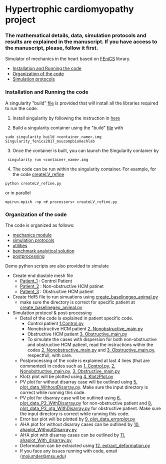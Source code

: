 # Hypertrophic cardiomyopathy project

### The mathematical details, data, simulation protocols and results are explained in the manuscript. If you have access to the manuscript, please, follow it first. 

Simulator of mechanics in the heart based on [FEniCS](https://fenicsproject.org/) library.

<!-- TOC -->
  - [Installation and Running the code](#installation-and-running-the-code)
  - [Organization of the code](#organization-of-the-code)
  - [Simulation protocols](#simulation-protocols)

<!-- /TOC -->

### Installation and Running the code
A singularity "build" [file](./SingularitY/Singularity_fenics2017_msucompbiomechlab) is provided that will install all the libraries required to run the code.

1. Install singularity by following the instruction in [here](https://sylabs.io/guides/3.5/admin-guide/installation.html)

2. Build a singularity container using the "build" [file](./SingularitY/Singularity_fenics2017_msucompbiomechlab) with
```
sudo singularity build <container_name>.img Singularity_fenics2017_msucompbiomechlab
```

3. Once the container is built, you can launch the Singularity container by
```
 singularity run <container_name>.img
```

4. The code can be run within the singularity container. For example, for the code [createLV_refine](./ed_mesh_create/Patient_1/createLV_refine.py)  
```
python createLV_refine.py
```
or in parallel
```
mpirun.mpich -np <# processors> createLV_refine.py
```

### Organization of the code
The code is organized as follows:
- [mechanics module](./src2/mechanics)
- [simulation protocols](./src2/sim_protocols/README.md)
- [utilities](./src2/utils)
- [benchmark analytical solution](./src2/bmark_analytical)
- [postprocessing](./src2/postprocessing)

Demo python scripts are also provided to simulate
- Create end diastole mesh file 
  - [Patient_1](./ed_mesh_create/Patient_1/createLV_refine.py) : Control Patient
  - [Patient_2](./ed_mesh_create/Patient_2/createLV_refine.py) : Non-obstructive HCM patinet
  - [Patient_3](./ed_mesh_create/Patinet_3/createLV_refine.py) : Obstructive HCM patient
- Create Hdf5 file to run simuations using [create_baselinegeo_animal.py](./ed_mesh_create/create_baselinegeo_animal.py)
  - make sure the directory is correct for specific patient at [create_baselinegeo_animal.py](./ed_mesh_create/create_baselinegeo_animal.py)
- Simulation protocol & post-processing
  - Detail of the code is explained in patient specific code. 
    - Control patient [1.Control.py](./main/1.Control.py)
    - Nonobstructive HCM patient [2. Nonobstructive_main.py](./main/2.Nonobstructive_main.py)
    - Obstructive HCM patient [3. Obstructive_main.py](./main/3.Obstructive_main.py)
    - To simulate the cases with dispersion for both non-obstructive and obstructive HCM patient,  read the instructions within the codes [2. Nonobstructive_main.py](./main/2.Nonobstructive_main.py) and [3. Obstructive_main.py](./main/3.Obstructive_main.py), respectfull, with care. 
  - Postprocessing of the code is explained at last 4 lines (that are commented) in codes such as [1. Control.py](./main/1.Control.py), [2. Nonobstructive_main.py](./main/2.Nonobstructive_main.py), [3. Obstructive_main.py](./main/3.Obstructive_main.py)
  - Klotz plot will be plotted using [4. KlotzPlot.py](/main/4.KlotzPlot.py)
  - PV plot for without disarray case will be outlined using [ 5. plot_data_WithoutDisarray.py](./main/5.plot_data_WithoutDisarray.py). Make sure the input directory is correct while running this code. 
  - PV plot for disarray case will be outlined using [6. plot_data_P2_WithDisarray.py](./main/6.plot_data_P2_WithDisarray.py) for non-obstructive patient and [8. plot_data_P3_otg_WithDisarray.py](./main/8.plot_data_P3_otg_WithDisarray.py) for obstructive patient. Make sure the input directory is correct while running this code. 
  - Error bar plot will be plotted by [9. plot_data_errorplot.py](./main/9.plot_data_errorplot.py)
  - AHA plot for without disarray cases can be outlined by [10. ahaplot_WithoutDisarray.py](./main/10.ahaplot_WithoutDisarray.py)
  - AHA plot with disarray cases can be outlined by [11. ahaplot_With_disarray.py](./main/11.ahaplot_With_disarray.py)
  - Deformation can be extracted using [12. extract_deformation.py](/main/12.extract_deformation.py)
  - If you face any issues running with code, email (mojumder@msu.edu) 




